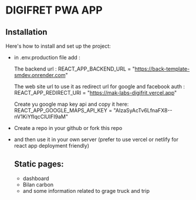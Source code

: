 # DIGIFRET PWA APP

## Installation

Here's how to install and set up the project:

* in .env.production file add :
  
  The backend url : 
  REACT_APP_BACKEND_URL = "https://back-template-smdev.onrender.com"
  
  The web site url to use it as redirect url for google and facebook auth : 
  REACT_APP_REDIRECT_URI = "https://mak-labs-digifrit.vercel.app"

  Create yu google map key api and copy it here:
  REACT_APP_GOOGLE_MAPS_API_KEY = "AIzaSyAcTv6LfnaFX8--nV1KiYfIqcClUIFI9aM"
  
* Create a repo in your github or fork this repo
* and then use it in your own server (prefer to use vercel or netlify for react app deployment friendly)

  ## Static pages:
  * dashboard
  * Bilan carbon
  * and some information related to grage truck and trip 
